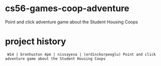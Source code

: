 cs56-games-coop-adventure
=========================

Point and click adventure game about the Student Housing Coops

project history
===============
```
 W14 | bronhuston 4pm | nissayeva | (erdinckorpeoglu) Point and click adventure game about the Student Housing Coops
```
